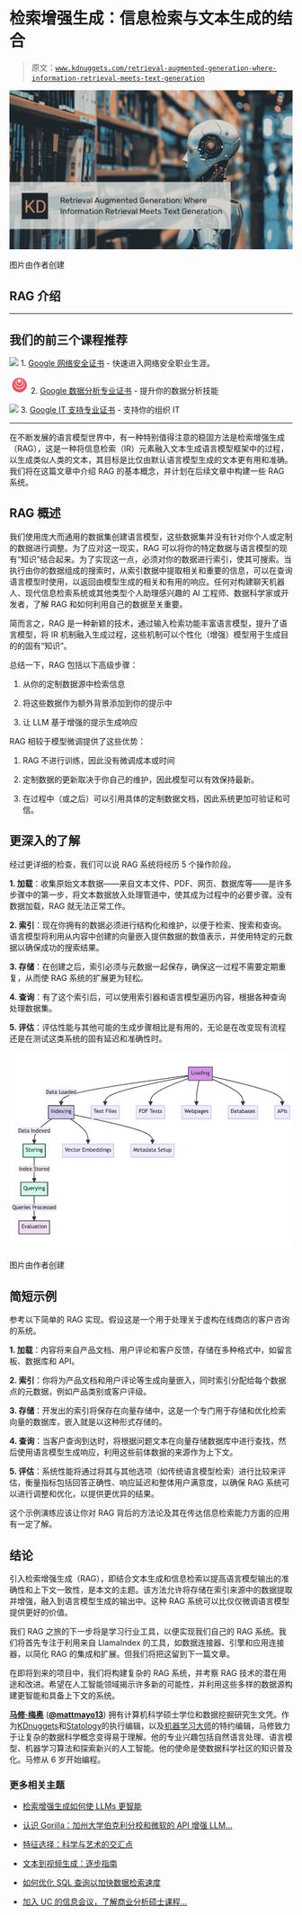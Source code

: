 # 检索增强生成：信息检索与文本生成的结合

> 原文：[`www.kdnuggets.com/retrieval-augmented-generation-where-information-retrieval-meets-text-generation`](https://www.kdnuggets.com/retrieval-augmented-generation-where-information-retrieval-meets-text-generation)

![检索增强生成：信息检索与文本生成的结合](img/2006084f9420ad1b6dee198f8f65d3dd.png)

图片由作者创建

## RAG 介绍

* * *

## 我们的前三个课程推荐

![](img/0244c01ba9267c002ef39d4907e0b8fb.png) 1\. [Google 网络安全证书](https://www.kdnuggets.com/google-cybersecurity) - 快速进入网络安全职业生涯。

![](img/e225c49c3c91745821c8c0368bf04711.png) 2\. [Google 数据分析专业证书](https://www.kdnuggets.com/google-data-analytics) - 提升你的数据分析技能

![](img/0244c01ba9267c002ef39d4907e0b8fb.png) 3\. [Google IT 支持专业证书](https://www.kdnuggets.com/google-itsupport) - 支持你的组织 IT

* * *

在不断发展的语言模型世界中，有一种特别值得注意的稳固方法是检索增强生成（RAG），这是一种将信息检索（IR）元素融入文本生成语言模型框架中的过程，以生成类似人类的文本，其目标是比仅由默认语言模型生成的文本更有用和准确。我们将在这篇文章中介绍 RAG 的基本概念，并计划在后续文章中构建一些 RAG 系统。

## RAG 概述

我们使用庞大而通用的数据集创建语言模型，这些数据集并没有针对你个人或定制的数据进行调整。为了应对这一现实，RAG 可以将你的特定数据与语言模型的现有“知识”结合起来。为了实现这一点，必须对你的数据进行索引，使其可搜索。当执行由你的数据组成的搜索时，从索引数据中提取相关和重要的信息，可以在查询语言模型时使用，以返回由模型生成的相关和有用的响应。任何对构建聊天机器人、现代信息检索系统或其他类型个人助理感兴趣的 AI 工程师、数据科学家或开发者，了解 RAG 和如何利用自己的数据至关重要。

简而言之，RAG 是一种新颖的技术，通过输入检索功能丰富语言模型，提升了语言模型，将 IR 机制融入生成过程，这些机制可以个性化（增强）模型用于生成目的的固有“知识”。

总结一下，RAG 包括以下高级步骤：

1.  从你的定制数据源中检索信息

1.  将这些数据作为额外背景添加到你的提示中

1.  让 LLM 基于增强的提示生成响应

RAG 相较于模型微调提供了这些优势：

1.  RAG 不进行训练，因此没有微调成本或时间

1.  定制数据的更新取决于你自己的维护，因此模型可以有效保持最新。

1.  在过程中（或之后）可以引用具体的定制数据文档，因此系统更加可验证和可信。

## 更深入的了解

经过更详细的检查，我们可以说 RAG 系统将经历 5 个操作阶段。

**1\. 加载**：收集原始文本数据——来自文本文件、PDF、网页、数据库等——是许多步骤中的第一步，将文本数据放入处理管道中，使其成为过程中的必要步骤。没有数据加载，RAG 就无法正常工作。

**2\. 索引**：现在你拥有的数据必须进行结构化和维护，以便于检索、搜索和查询。语言模型将利用从内容中创建的向量嵌入提供数据的数值表示，并使用特定的元数据以确保成功的搜索结果。

**3\. 存储**：在创建之后，索引必须与元数据一起保存，确保这一过程不需要定期重复，从而使 RAG 系统的扩展更为轻松。

**4\. 查询**：有了这个索引后，可以使用索引器和语言模型遍历内容，根据各种查询处理数据集。

**5\. 评估**：评估性能与其他可能的生成步骤相比是有用的，无论是在改变现有流程还是在测试这类系统的固有延迟和准确性时。

![检索增强生成过程](img/5f9c60a41d92f050626a2631f83413d0.png)

图片由作者创建

## 简短示例

参考以下简单的 RAG 实现。假设这是一个用于处理关于虚构在线商店的客户咨询的系统。

**1\. 加载**：内容将来自产品文档、用户评论和客户反馈，存储在多种格式中，如留言板、数据库和 API。

**2\. 索引**：你将为产品文档和用户评论等生成向量嵌入，同时索引分配给每个数据点的元数据，例如产品类别或客户评级。

**3\. 存储**：开发出的索引将保存在向量存储中，这是一个专门用于存储和优化检索向量的数据库，嵌入就是以这种形式存储的。

**4\. 查询**：当客户查询到达时，将根据问题文本在向量存储数据库中进行查找，然后使用语言模型生成响应，利用这些前体数据的来源作为上下文。

**5\. 评估**：系统性能将通过将其与其他选项（如传统语言模型检索）进行比较来评估，衡量指标包括回答正确性、响应延迟和整体用户满意度，以确保 RAG 系统可以进行调整和优化，以提供更优异的结果。

这个示例演练应该让你对 RAG 背后的方法论及其在传达信息检索能力方面的应用有一定了解。

## 结论

引入检索增强生成（RAG），即结合文本生成和信息检索以提高语言模型输出的准确性和上下文一致性，是本文的主题。该方法允许将存储在索引来源中的数据提取并增强，融入到语言模型生成的输出中。这种 RAG 系统可以比仅仅微调语言模型提供更好的价值。

我们 RAG 之旅的下一步将是学习行业工具，以便实现我们自己的 RAG 系统。我们将首先专注于利用来自 LlamaIndex 的工具，如数据连接器、引擎和应用连接器，以简化 RAG 的集成和扩展。但我们将把这留到下一篇文章。

在即将到来的项目中，我们将构建复杂的 RAG 系统，并考察 RAG 技术的潜在用途和改进。希望在人工智能领域揭示许多新的可能性，并利用这些多样的数据源构建更智能和具备上下文的系统。

[](https://www.linkedin.com/in/mattmayo13/)****[马修·梅奥](https://www.kdnuggets.com/wp-content/uploads/./profile-pic.jpg)**** ([**@mattmayo13**](https://twitter.com/mattmayo13)) 拥有计算机科学硕士学位和数据挖掘研究生文凭。作为[KDnuggets](https://www.kdnuggets.com/)和[Statology](https://www.statology.org/)的执行编辑，以及[机器学习大师](https://machinelearningmastery.com/)的特约编辑，马修致力于让复杂的数据科学概念变得易于理解。他的专业兴趣包括自然语言处理、语言模型、机器学习算法和探索新兴的人工智能。他的使命是使数据科学社区的知识普及化。马修从 6 岁开始编程。

### 更多相关主题

+   [检索增强生成如何使 LLMs 更智能](https://www.kdnuggets.com/how-retrieval-augment-generation-makes-llms-smarter)

+   [认识 Gorilla：加州大学伯克利分校和微软的 API 增强 LLM…](https://www.kdnuggets.com/2023/06/meet-gorilla-uc-berkeley-microsoft-apiaugmented-llm-outperforms-gpt4-chatgpt-claude.html)

+   [特征选择：科学与艺术的交汇点](https://www.kdnuggets.com/2021/12/feature-selection-science-meets-art.html)

+   [文本到视频生成：逐步指南](https://www.kdnuggets.com/2023/08/text2video-generation-stepbystep-guide.html)

+   [如何优化 SQL 查询以加快数据检索速度](https://www.kdnuggets.com/2023/06/optimize-sql-queries-faster-data-retrieval.html)

+   [加入 UC 的信息会议，了解商业分析硕士课程…](https://www.kdnuggets.com/2022/10/ucincinnati-join-ucs-information-session-masters-business-analytics-program.html)
